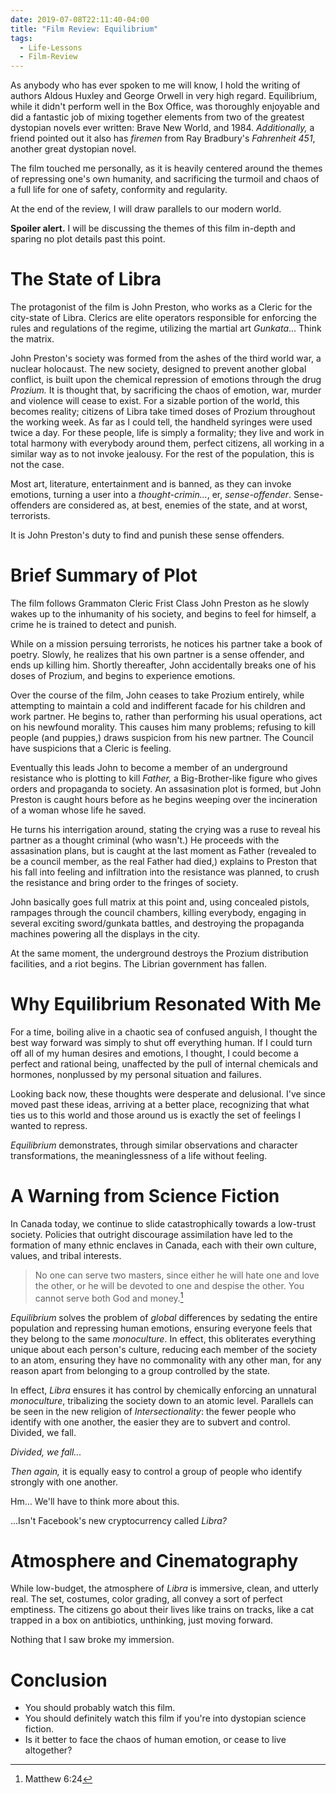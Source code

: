 ```yaml
---
date: 2019-07-08T22:11:40-04:00
title: "Film Review: Equilibrium"
tags:
  - Life-Lessons
  - Film-Review
---
```


As anybody who has ever spoken to me will know, I hold the writing of authors
Aldous Huxley and George Orwell in very high regard. Equilibrium, while it
didn't perform well in the Box Office, was thoroughly enjoyable and did a
fantastic job of mixing together elements from two of the greatest dystopian
novels ever written: Brave New World, and 1984. _Additionally,_ a friend pointed
out it also has _firemen_ from Ray Bradbury's _Fahrenheit 451_, another great
dystopian novel.

The film touched me personally, as it is heavily centered around the themes of
repressing one's own humanity, and sacrificing the turmoil and chaos of a full
life for one of safety, conformity and regularity.

At the end of the review, I will draw parallels to our modern world.

**Spoiler alert.** I will be discussing the themes of this film in-depth and
sparing no plot details past this point.

# The State of Libra

The protagonist of the film is John Preston, who works as a Cleric for the
city-state of Libra. Clerics are elite operators responsible for enforcing the
rules and regulations of the regime, utilizing the martial art _Gunkata_...
Think the matrix.

John Preston's society was formed from the ashes of the third world war, a
nuclear holocaust. The new society, designed to prevent another global conflict,
is built upon the chemical repression of emotions through the drug _Prozium._ It
is thought that, by sacrificing the chaos of emotion, war, murder and violence
will cease to exist. For a sizable portion of the world, this becomes reality;
citizens of Libra take timed doses of Prozium throughout the working week. As
far as I could tell, the handheld syringes were used twice a day. For these
people, life is simply a formality; they live and work in total harmony with
everybody around them, perfect citizens, all working in a similar way as to not
invoke jealousy. For the rest of the population, this is not the case.

Most art, literature, entertainment and is banned, as they can invoke emotions,
turning a user into a _thought-crimin..._, er, _sense-offender_. Sense-offenders
are considered as, at best, enemies of the state, and at worst, terrorists.

It is John Preston's duty to find and punish these sense offenders.

# Brief Summary of Plot

The film follows Grammaton Cleric Frist Class John Preston as he slowly wakes up
to the inhumanity of his society, and begins to feel for himself, a crime he is
trained to detect and punish.

While on a mission persuing terrorists, he notices his partner take a book of
poetry. Slowly, he realizes that his own partner is a sense offender, and ends
up killing him. Shortly thereafter, John accidentally breaks one of his doses of
Prozium, and begins to experience emotions.

Over the course of the film, John ceases to take Prozium entirely, while
attempting to maintain a cold and indifferent facade for his children and work
partner. He begins to, rather than performing his usual operations, act on his
newfound morality. This causes him many problems; refusing to kill people (and
puppies,) draws suspicion from his new partner. The Council have suspicions that
a Cleric is feeling.

Eventually this leads John to become a member of an underground resistance who
is plotting to kill _Father,_ a Big-Brother-like figure who gives orders and
propaganda to society. An assasination plot is formed, but John Preston is
caught hours before as he begins weeping over the incineration of a woman whose
life he saved.

He turns his interrigation around, stating the crying was a ruse to reveal his
partner as a thought criminal (who wasn't.) He proceeds with the assasination
plans, but is caught at the last moment as Father (revealed to be a council
member, as the real Father had died,) explains to Preston that his fall into
feeling and infiltration into the resistance was planned, to crush the
resistance and bring order to the fringes of society.

John basically goes full matrix at this point and, using concealed pistols,
rampages through the council chambers, killing everybody, engaging in several
exciting sword/gunkata battles, and destroying the propaganda machines powering
all the displays in the city.

At the same moment, the underground destroys the Prozium distribution
facilities, and a riot begins. The Librian government has fallen.

# Why Equilibrium Resonated With Me

For a time, boiling alive in a chaotic sea of confused anguish, I thought the
best way forward was simply to shut off everything human. If I could turn off
all of my human desires and emotions, I thought, I could become a perfect and
rational being, unaffected by the pull of internal chemicals and hormones,
nonplussed by my personal situation and failures.

Looking back now, these thoughts were desperate and delusional. I've since moved
past these ideas, arriving at a better place, recognizing that what ties us to
this world and those around us is exactly the set of feelings I wanted to
repress.

_Equilibrium_ demonstrates, through similar observations and character
transformations, the meaninglessness of a life without feeling.

# A Warning from Science Fiction

In Canada today, we continue to slide catastrophically towards a low-trust
society. Policies that outright discourage assimilation have led to the
formation of many ethnic enclaves in Canada, each with their own culture,
values, and tribal interests.

> No one can serve two masters, since either he will hate one and love the
> other, or he will be devoted to one and despise the other. You cannot serve
> both God and money.[^b]

[^b]: Matthew 6:24

_Equilibrium_ solves the problem of _global_ differences by sedating the entire
population and repressing human emotions, ensuring everyone feels that they
belong to the same _monoculture_. In effect, this obliterates everything unique
about each person's culture, reducing each member of the society to an atom,
ensuring they have no commonality with any other man, for any reason apart from
belonging to a group controlled by the state.

In effect, _Libra_ ensures it has control by chemically enforcing an unnatural
_monoculture_, tribalizing the society down to an atomic level. Parallels
can be seen in the new religion of _Intersectionality_: the fewer people who
identify with one another, the easier they are to subvert and control. Divided,
we fall.

_Divided, we fall..._

_Then again,_ it is equally easy to control a group of people who identify
strongly with one another.

Hm... We'll have to think more about this.

...Isn't Facebook's new cryptocurrency called _Libra?_

# Atmosphere and Cinematography

While low-budget, the atmosphere of _Libra_ is immersive, clean, and utterly
real. The set, costumes, color grading, all convey a sort of perfect emptiness.
The citizens go about their lives like trains on tracks, like a cat trapped in a
box on antibiotics, unthinking, just moving forward.

Nothing that I saw broke my immersion.

# Conclusion

- You should probably watch this film.
- You should definitely watch this film if you're into dystopian science fiction.
- Is it better to face the chaos of human emotion, or cease to live altogether?
